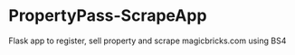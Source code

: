 # PropertyPass-ScrapeApp
Flask app to register, sell property and scrape magicbricks.com using BS4 
